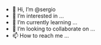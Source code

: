 - 👋 Hi, I’m @sergio
- 👀 I’m interested in ...
- 🌱 I’m currently learning ...
- 💞️ I’m looking to collaborate on ...
- 📫 How to reach me ...

<!---
sergio/sergio is a ✨ special ✨ repository because its `README.md` (this file) appears on your GitHub profile.
You can click the Preview link to take a look at your changes.
--->
